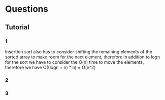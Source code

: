 # Questions

## Tutorial

### 1

Insertion sort also has to consider shifting the remaining elements of the sorted array to make room for the next element, therefore in addition to logn for the sort we have to consider the O(n) time to move the elements, therefore we have O((logn + n) \* n) = O(n^2)

### 2

<!-- TODO -->

### 3

<!-- TODO -->
